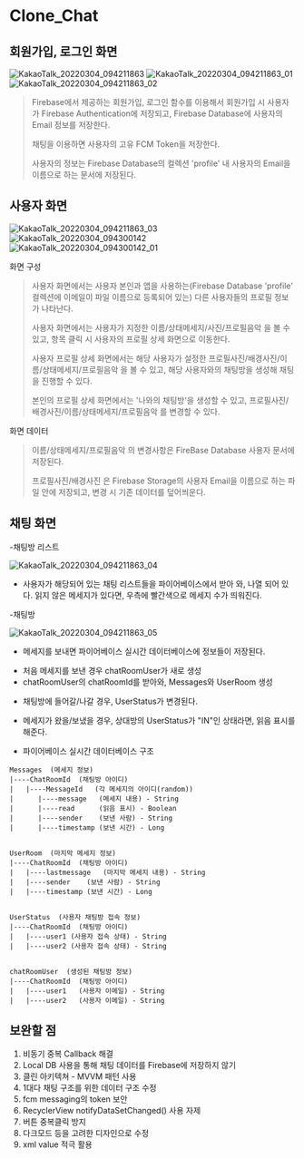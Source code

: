 # Clone_Chat
## 회원가입, 로그인 화면

![KakaoTalk_20220304_094211863](https://user-images.githubusercontent.com/77681440/156677628-81314361-9060-40c5-9442-11d0d5943d7a.jpg)
![KakaoTalk_20220304_094211863_01](https://user-images.githubusercontent.com/77681440/156677630-bf81086c-de42-4cf3-ab89-e373239af87a.jpg)
![KakaoTalk_20220304_094211863_02](https://user-images.githubusercontent.com/77681440/156677616-7c1f6590-be09-49a9-bc10-1f7af762e886.jpg)

> Firebase에서 제공하는 회원가입, 로그인 함수를 이용해서 회원가입 시 사용자가 Firebase Authentication에 저장되고, Firebase Database에 사용자의 Email 정보를 저장한다.
> 
> 채팅을 이용하면 사용자의 고유 FCM Token을 저장한다.
> 
> 사용자의 정보는 Firebase Database의 컬렉션 'profile' 내 사용자의 Email을 이름으로 하는 문서에 저장된다.

## 사용자 화면

![KakaoTalk_20220304_094211863_03](https://user-images.githubusercontent.com/77681440/156677620-d3df6783-2090-451f-b49f-38ea78057718.jpg)
![KakaoTalk_20220304_094300142](https://user-images.githubusercontent.com/77681440/156677625-2314049e-5e97-42a9-bd80-e0038d8d4670.jpg)
![KakaoTalk_20220304_094300142_01](https://user-images.githubusercontent.com/77681440/156677626-915804d1-0f10-4c5c-b8ea-02425a77435c.jpg)

화면 구성
> 사용자 화면에서는 사용자 본인과 앱을 사용하는(Firebase Database 'profile' 컬렉션에 이메일이 파일 이름으로 등록되어 있는) 다른 사용자들의 프로필 정보가 나타난다.
>
> 사용자 화면에서는 사용자가 지정한 이름/상태메세지/사진/프로필음악 을 볼 수 있고, 항목 클릭 시 사용자의 프로필 상세 화면으로 이동한다.
> 
> 사용자 프로필 상세 화면에서는 해당 사용자가 설정한 프로필사진/배경사진/이름/상태메세지/프로필음악 을 볼 수 있고, 해당 사용자와의 채팅방을 생성해 채팅을 진행할 수 있다.
> 
> 본인의 프로필 상세 화면에서는 '나와의 채팅방'을 생성할 수 있고, 프로필사진/배경사진/이름/상태메세지/프로필음악 를 변경할 수 있다.

화면 데이터
> 이름/상태메세지/프로필음악 의 변경사항은 FireBase Database 사용자 문서에 저장된다.
> 
> 프로필사진/배경사진 은 Firebase Storage의 사용자 Email을 이름으로 하는 파일 안에 저장되고, 변경 시 기존 데이터를 덮어씌운다.


## 채팅 화면

-채팅방 리스트

![KakaoTalk_20220304_094211863_04](https://user-images.githubusercontent.com/77681440/156677621-3da6ce95-7329-482f-b942-7f9570c4548c.jpg)

* 사용자가 해당되어 있는 채팅 리스트들을 파이어베이스에서 받아 와, 나열 되어 있다.
  읽지 않은 메세지가 있다면, 우측에 빨간색으로 메세지 수가 띄워진다.


-채팅방

![KakaoTalk_20220304_094211863_05](https://user-images.githubusercontent.com/77681440/156677623-57ab187f-1bf5-479f-9d7f-6a4e0b81ede9.jpg)

* 메세지를 보내면 파이어베이스 실시간 데이터베이스에 정보들이 저장된다.
- 처음 메세지를 보낸 경우 chatRoomUser가 새로 생성
- chatRoomUser의 chatRoomId를 받아와, Messages와 UserRoom 생성

* 채팅방에 들어갈/나갈 경우, UserStatus가 변경된다. 
- 메세지가 왔을/보냈을 경우, 상대방의 UserStatus가 "IN"인 상태라면, 읽음 표시를 해준다.

* 파이어베이스 실시간 데이터베이스 구조

```
Messages  (메세지 정보)
|----ChatRoomId  (채팅방 아이디)
|   |----MessageId   (각 메세지의 아이디(random))
|      |----message   (메세지 내용) - String
|      |----read      (읽음 표시) - Boolean
|      |----sender    (보낸 사람) - String
|      |----timestamp (보낸 시간) - Long


UserRoom  (마지막 메세지 정보)
|----ChatRoomId  (채팅방 아이디)
|   |----lastmessage   (마지막 메세지 내용) - String
|   |----sender    (보낸 사람) - String
|   |----timestamp (보낸 시간) - Long


UserStatus  (사용자 채팅방 접속 정보)
|----ChatRoomId  (채팅방 아이디)
|   |----user1 (사용자 접속 상태) - String
|   |----user2 (사용자 접속 상태) - String


chatRoomUser  (생성된 채팅방 정보)
|----ChatRoomId  (채팅방 아이디)
|   |----user1   (사용자 이메일) - String
|   |----user2   (사용자 이메일) - String
```

## 보완할 점
1. 비동기 중복 Callback 해결
2. Local DB 사용을 통해 채팅 데이터를 Firebase에 저장하지 않기
3. 클린 아키텍쳐 - MVVM 패턴 사용
4. 1대다 채팅 구조를 위한 데이터 구조 수정
5. fcm messaging의 token 보안
6. RecyclerView notifyDataSetChanged() 사용 자제
7. 버튼 중복클릭 방지
8. 다크모드 등을 고려한 디자인으로 수정
9. xml value 적극 활용

## 
